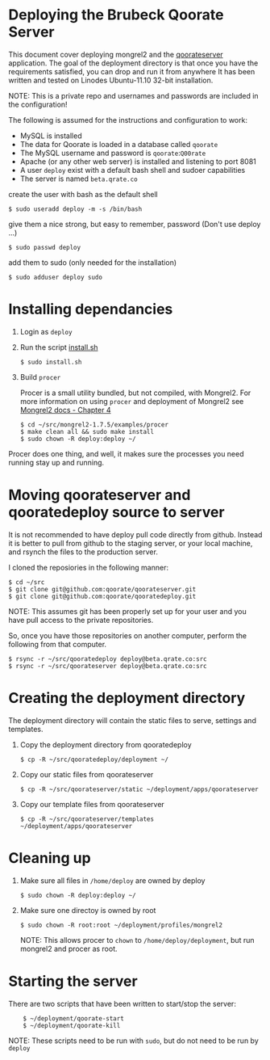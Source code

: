 # Deploying the Brubeck Qoorate Server

This document cover deploying mongrel2 and the [qoorateserver](https://github.com/qoorate/qoorateserver) application.
The goal of the deployment directory is that once you have the requirements satisfied, you can drop and run it from anywhere 
It has been written and tested on Linodes Ubuntu-11.10 32-bit installation.

NOTE: This is a private repo and usernames and passwords are included in the configuration!

The following is assumed for the instructions and configuration to work:

*   MySQL is installed
*   The data for Qoorate is loaded in a database called `qoorate`
*   The MySQL username and password is `qoorate`:`Q00rate`
*   Apache (or any other web server) is installed and listening to port 8081
*   A user `deploy` exist with a default bash shell and sudoer capabilities
*   The server is named `beta.qrate.co`

create the user with bash as the default shell

    $ sudo useradd deploy -m -s /bin/bash

give them a nice strong, but easy to remember, password (Don't use deploy ...)

    $ sudo passwd deploy

add them to sudo (only needed for the installation)

    $ sudo adduser deploy sudo

# Installing dependancies

1.  Login as `deploy`

2.  Run the script [install.sh](http://github.com/qoorate/qooratedeploy/tree/master/scripts)

        $ sudo install.sh

3.  Build `procer`

    Procer is a small utility bundled, but not compiled, with Mongrel2.
    For more information on using `procer` and deployment of Mongrel2 see [Mongrel2 docs - Chapter 4](http://mongrel2.org/static/book-finalch5.html)

        $ cd ~/src/mongrel2-1.7.5/examples/procer
        $ make clean all && sudo make install
        $ sudo chown -R deploy:deploy ~/

   Procer does one thing, and well, it makes sure the processes you need running stay up and running.

# Moving qoorateserver and qooratedeploy source to server
It is not recommended to have deploy pull code directly from github. Instead it is better to pull from github to the staging server, or your local machine, and rsynch the files to the production server.

I cloned the reposiories in the following manner:

    $ cd ~/src
    $ git clone git@github.com:qoorate/qoorateserver.git
    $ git clone git@github.com:qoorate/qooratedeploy.git

NOTE: This assumes git has been properly set up for your user and you have pull access to the private repositories.

So, once you have those repositories on another computer, perform the following from that computer.

    $ rsync -r ~/src/qooratedeploy deploy@beta.qrate.co:src
    $ rsync -r ~/src/qoorateserver deploy@beta.qrate.co:src

# Creating the deployment directory

The deployment directory will contain the static files to serve, settings and templates.

1.  Copy the deployment directory from qooratedeploy

        $ cp -R ~/src/qooratedeploy/deployment ~/

2.  Copy our static files from qoorateserver

        $ cp -R ~/src/qoorateserver/static ~/deployment/apps/qoorateserver

3.  Copy our template files from qoorateserver

        $ cp -R ~/src/qoorateserver/templates ~/deployment/apps/qoorateserver

# Cleaning up
1.  Make sure all files in `/home/deploy` are owned by deploy

        $ sudo chown -R deploy:deploy ~/

2.  Make sure one directoy is owned by root

        $ sudo chown -R root:root ~/deployment/profiles/mongrel2

    NOTE: This allows procer to `chown` to `/home/deploy/deployment`, but run mongrel2 and procer as root.

# Starting the server
There are two scripts that have been written to start/stop the server:

        $ ~/deployment/qoorate-start
        $ ~/deployment/qoorate-kill
    
NOTE: These scripts need to be run with `sudo`, but do not need to be run by `deploy`

